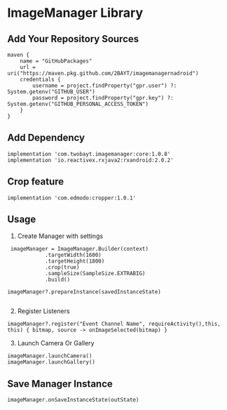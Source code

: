 # ImageManager Library
 

## Add Your Repository Sources
```
maven {
    name = "GitHubPackages"
    url = uri("https://maven.pkg.github.com/2BAYT/imagemanagernadroid")
    credentials {
        username = project.findProperty("gpr.user") ?: System.getenv("GITHUB_USER")
        password = project.findProperty("gpr.key") ?: System.getenv("GITHUB_PERSONAL_ACCESS_TOKEN")
    }
}
```


    

## Add Dependency
```
implementation 'com.twobayt.imagemanager:core:1.0.8'
implementation 'io.reactivex.rxjava2:rxandroid:2.0.2'
```

## Crop feature
`implementation 'com.edmodo:cropper:1.0.1'`


## Usage
1. Create Manager with settings
```
 imageManager = ImageManager.Builder(context)
            .targetWidth(1600)
            .targetHeight(1800)
            .crop(true)
            .sampleSize(SampleSize.EXTRABIG)
            .build()

imageManager?.prepareInstance(savedInstanceState)
        
```

2. Register Listeners
```
imageManager?.register("Event Channel Name", requireActivity(),this, this) { bitmap, source -> onImageSelected(bitmap) }
```

3. Launch Camera Or Gallery
```
imageManager.launchCamera()
imageManager.launchGallery()
```


## Save Manager Instance 
`imageManager.onSaveInstanceState(outState)`